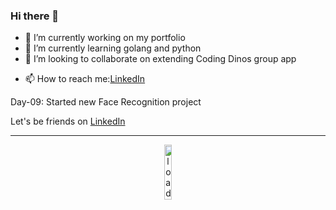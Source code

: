 <html>
<p align="center">

  
</p>
</html>

### Hi there 👋


<!-- **dianapulatova/dianapulatova** is a ✨ _special_ ✨ repository because its `README.md` (this file) appears on your GitHub profile. -->
<!-- 
Here are some ideas to get you started: -->

- 🔭 I’m currently working on my portfolio
- 🌱 I’m currently learning golang and python
- 👯 I’m looking to collaborate on extending Coding Dinos group app
<!-- - 🤔 I’m looking for help with ... -->
<!-- - 💬 Ask me about anything. -->
- 📫 How to reach me:[LinkedIn](https://www.linkedin.com/in/diana-pulatova/)
<!-- - 😄 Pronouns: dai-a-nuh -->
<!-- - ⚡ Fun fact:  -->
<!-- Day-01: I'm enjoying 
[Fly Me To The Moon](https://www.youtube.com/watch?v=aGjdNVNAyvM) at the moment. -->
<!-- Day-02: I'm enjoying Dairy Free Mango Sorbet at the moment. -->
<!-- Day-03: ... -->
<!-- Day-04: Give me travel tips to Switzerland  -->
<!-- Day-05: Fly Me To The Moon -->
<!-- Day-06: Consistency is the key! -->
<!-- Day-08: Working on new project  -->
Day-09: Started new Face Recognition project



Let's be friends on [LinkedIn](https://www.linkedin.com/in/diana-pulatova/)
<br>
<!-- Follow me on [Instagram](https://www.instagram.com/diana_pulatovaa/) -->
<hr>



<p align="center">
<img src="https://media.giphy.com/media/iGwIFdyvV3Xrimie3h/giphy.gif" alt="loading" width="15%">


</p>